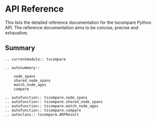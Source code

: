# API Reference

This lists the detailed reference documentation for the tscompare Python API.
The reference documentation aims to be concise, precise and exhaustive;

## Summary

```{eval-rst}
.. currentmodule:: tscompare
```

```{eval-rst}
.. autosummary::

    node_spans
    shared_node_spans
    match_node_ages
    compare
```

```{eval-rst}
.. autofunction:: tscompare.node_spans
.. autofunction:: tscompare.shared_node_spans
.. autofunction:: tscompare.match_node_ages
.. autofunction:: tscompare.compare
.. autoclass:: tscompare.ARFResult
```

